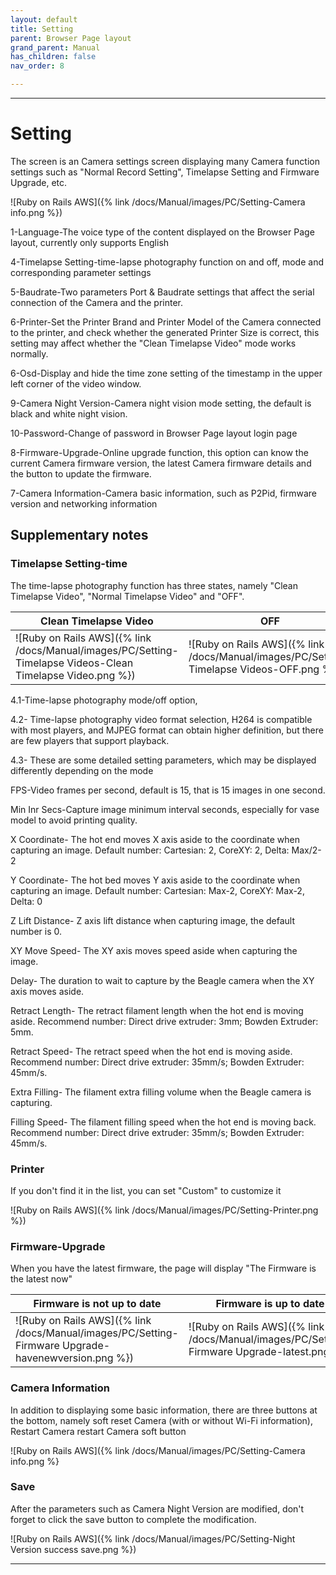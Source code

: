 ```yaml
---
layout: default
title: Setting
parent: Browser Page layout
grand_parent: Manual
has_children: false
nav_order: 8

--- 
```


---

# Setting

The screen is an Camera settings screen displaying many Camera function settings such as "Normal Record Setting", Timelapse Setting and Firmware Upgrade, etc.

![Ruby on Rails AWS]({% link /docs/Manual/images/PC/Setting-Camera info.png %})

1-Language-The voice type of the content displayed on the Browser Page layout, currently only supports English

4-Timelapse Setting-time-lapse photography function on and off, mode and corresponding parameter settings

5-Baudrate-Two parameters Port & Baudrate settings that affect the serial connection of the Camera and the printer.

6-Printer-Set the Printer Brand and Printer Model of the Camera connected to the printer, and check whether the generated Printer Size is correct, this setting may affect whether the "Clean Timelapse Video" mode works normally.

6-Osd-Display and hide the time zone setting of the timestamp in the upper left corner of the video window.

9-Camera Night Version-Camera night vision mode setting, the default is black and white night vision.

10-Password-Change of password in Browser Page layout login page

8-Firmware-Upgrade-Online upgrade function, this option can know the current Camera firmware version, the latest Camera firmware details and the button to update the firmware.

7-Camera Information-Camera basic information, such as P2Pid, firmware version and networking information



## Supplementary notes

### Timelapse Setting-time

The time-lapse photography function has three states, namely "Clean Timelapse Video", "Normal Timelapse Video" and "OFF".

|Clean Timelapse Video|OFF| 
|-|-|
|![Ruby on Rails AWS]({% link /docs/Manual/images/PC/Setting-Timelapse Videos-Clean Timelapse Video.png %})|![Ruby on Rails AWS]({% link /docs/Manual/images/PC/Setting-Timelapse Videos-OFF.png %})|

4.1-Time-lapse photography mode/off option,

4.2- Time-lapse photography video format selection, H264 is compatible with most players, and MJPEG format can obtain higher definition, but there are few players that support playback.

4.3- These are some detailed setting parameters, which may be displayed differently depending on the mode

FPS-Video frames per second, default is 15, that is 15 images in one second.

Min Inr Secs-Capture image minimum interval seconds, especially for vase model to avoid printing quality.

X Coordinate-
The hot end moves X axis aside to the coordinate when capturing an image.
Default number: Cartesian: 2, CoreXY: 2, Delta: Max/2-2

Y Coordinate-
The hot bed moves Y axis aside to the coordinate when capturing an image.
Default number: Cartesian: Max-2, CoreXY: Max-2, Delta: 0

Z Lift Distance-
Z axis lift distance when capturing image, the default number is 0.

XY Move Speed-
The XY axis moves speed aside when capturing the image.

Delay-
The duration to wait to capture by the Beagle camera when the XY axis moves aside.

Retract Length-
The retract filament length when the hot end is moving aside.
Recommend number: Direct drive extruder: 3mm; Bowden Extruder: 5mm.

Retract Speed-
The retract speed when the hot end is moving aside.
Recommend number: Direct drive extruder: 35mm/s; Bowden Extruder: 45mm/s.

Extra Filling-
The filament extra filling volume when the Beagle camera is capturing.

Filling Speed-
The filament filling speed when the hot end is moving back.
Recommend number: Direct drive extruder: 35mm/s; Bowden Extruder: 45mm/s.

### Printer

If you don't find it in the list, you can set "Custom" to customize it

![Ruby on Rails AWS]({% link /docs/Manual/images/PC/Setting-Printer.png %})


### Firmware-Upgrade

When you have the latest firmware, the page will display "The Firmware is the latest now"

|Firmware is not up to date|Firmware is up to date|
|-|-|
|![Ruby on Rails AWS]({% link /docs/Manual/images/PC/Setting-Firmware Upgrade-havenewversion.png %})|![Ruby on Rails AWS]({% link /docs/Manual/images/PC/Setting-Firmware Upgrade-latest.png %})|


### Camera Information

In addition to displaying some basic information, there are three buttons at the bottom, namely soft reset Camera (with or without Wi-Fi information), Restart Camera restart Camera soft button

![Ruby on Rails AWS]({% link /docs/Manual/images/PC/Setting-Camera info.png %}


### Save

After the parameters such as Camera Night Version are modified, don't forget to click the save button to complete the modification.

![Ruby on Rails AWS]({% link /docs/Manual/images/PC/Setting-Night Version success save.png %})

---